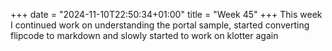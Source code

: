 +++
date = "2024-11-10T22:50:34+01:00"
title = "Week 45"
+++
This week I continued work on understanding the portal sample, started converting flipcode to markdown and slowly started to work on klotter again
